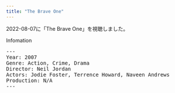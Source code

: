 ```yaml
---
title: "The Brave One"
---
```

2022-08-07に「The Brave One」を視聴しました。

Infomation
<pre>
---
Year: 2007
Genre: Action, Crime, Drama
Director: Neil Jordan
Actors: Jodie Foster, Terrence Howard, Naveen Andrews
Production: N/A
---
</pre>
